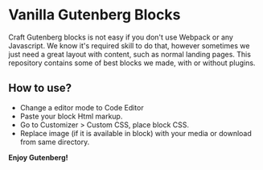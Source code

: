 # Vanilla Gutenberg Blocks

Craft Gutenberg blocks is not easy if you don't use Webpack or any Javascript. We know it's required skill to do that, however sometimes we just need a great layout with content, such as normal landing pages. This repository contains some of best blocks we made, with or without plugins.

## How to use?

- Change a editor mode to Code Editor
- Paste your block Html markup.
- Go to Customizer > Custom CSS, place block CSS.
- Replace image (if it is available in block) with your media or download from same directory.

**Enjoy Gutenberg!**
